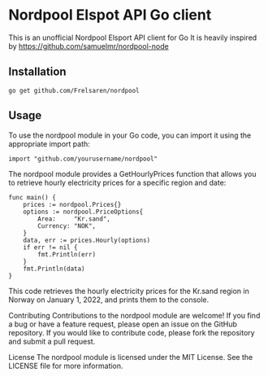 # Nordpool Elspot API Go client

This is an unofficial Nordpool Elsport API client for Go
It is heavily inspired by https://github.com/samuelmr/nordpool-node

## Installation

`go get github.com/Frelsaren/nordpool`

## Usage

To use the nordpool module in your Go code, you can import it using the appropriate import path:

`import "github.com/yourusername/nordpool"`

The nordpool module provides a GetHourlyPrices function that allows you to retrieve hourly electricity prices for a specific region and date:

```
func main() {
	prices := nordpool.Prices{}
	options := nordpool.PriceOptions{
		Area:     "Kr.sand",
		Currency: "NOK",
	}
	data, err := prices.Hourly(options)
	if err != nil {
		fmt.Println(err)
	}
	fmt.Println(data)
}
```

This code retrieves the hourly electricity prices for the Kr.sand region in Norway on January 1, 2022, and prints them to the console.

Contributing
Contributions to the nordpool module are welcome! If you find a bug or have a feature request, please open an issue on the GitHub repository. If you would like to contribute code, please fork the repository and submit a pull request.

License
The nordpool module is licensed under the MIT License. See the LICENSE file for more information.
